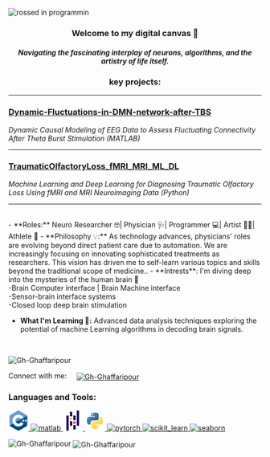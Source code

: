 ![rossed in programmin](https://github.com/zerocode614/zerocode614/assets/138153801/36f0aa61-c096-4fd0-b923-a160dadcf5b5)

<h3 align="center"> Welcome to my digital canvas 🎨 </h3>
<h5 align="center"> Navigating the fascinating interplay of neurons, algorithms, and the artistry of life itself. </h5>


<h3 align="center"> key projects:  </h3>

-----------------------------------------------------------------------------------------------------------------------------
### [Dynamic-Fluctuations-in-DMN-network-after-TBS](https://github.com/ArminTi/Dynamic-Fluctuations-in-DMN-network-after-TBS)

*Dynamic Causal Modeling of EEG Data to Assess Fluctuating Connectivity After Theta Burst Stimulation (MATLAB)*
<!-- 
[![Project](https://img.shields.io/badge/Project-Dynamic--Fluctuations--in--DMN--network--after--TBS-6eb3a3?style=for-the-badge&labelColor=grey)](https://github.com/ArminTi/Dynamic-Fluctuations-in-DMN-network-after-TBS)
### [Dynamic-Fluctuations-in-DMN-network-after-TBS](https://github.com/ArminTi/Dynamic-Fluctuations-in-DMN-network-after-TBS)
- A project on dynamic fluctuations in the DMN network after TBS.
-->
-----------------------------------------------------------------------------------------------------------------------------

### [TraumaticOlfactoryLoss_fMRI_MRI_ML_DL](https://github.com/Gh-Ghaffaripour/TraumaticOlfactoryLoss_fMRI_MRI_ML_DL)

*Machine Learning and Deep Learning for Diagnosing Traumatic Olfactory Loss Using fMRI and MRI Neuroimaging Data (Python)*

<!-- 
[![Project](https://img.shields.io/badge/Project-TraumaticOlfactoryLoss__fMRI__MRI__ML__DL-6eb3a3?style=for-the-badge&labelColor=grey)](https://github.com/Gh-Ghaffaripour/TraumaticOlfactoryLoss_fMRI_MRI_ML_DL)
-->

-----------------------------------------------------------------------------------------------------------------------------
<br>
- **Roles:** Neuro Researcher 🤓| Physician 🩺| Programmer 💻| Artist 🧑‍🎨| Athlete 🥋
- **Philosophy 💡:** As technology advances, physicians' roles are evolving beyond direct patient care due to automation. We are increasingly focusing on innovating sophisticated treatments as researchers. This vision has driven me to self-learn various topics and skills beyond the traditional scope of medicine.. 
- **Intrests**: I'm diving deep into the mysteries of the human brain 🧠  <br> -Brain Computer interface | Brain Machine interface <br>  -Sensor-brain interface systems <br> -Closed loop deep brain stimulation

- **What I'm Learning 🌱:** Advanced data analysis techniques exploring the potential of machine Learning algorithms in decoding brain signals.




        
<br><p align="left"> <img src="https://komarev.com/ghpvc/?username=Gh-Ghaffaripour&label=Profile%20views&color=0e75b6&style=flat" alt="Gh-Ghaffaripour" /> </p>



<p>
  Connect with me:&nbsp;&nbsp;&nbsp;&nbsp;
  <a href="https://linkedin.com/in/gh-ghaffaripour" target="blank">
    <img align="center" src="https://raw.githubusercontent.com/rahuldkjain/github-profile-readme-generator/master/src/images/icons/Social/linked-in-alt.svg" alt="Gh-Ghaffaripour" height="30" width="40" />
  </a>
  
</p>





<h3 align="left">Languages and Tools:</h3>
<p align="left"> <a href="https://www.w3schools.com/cpp/" target="_blank" rel="noreferrer"> <img src="https://raw.githubusercontent.com/devicons/devicon/master/icons/cplusplus/cplusplus-original.svg" alt="cplusplus" width="40" height="40"/> </a> <a href="https://www.mathworks.com/" target="_blank" rel="noreferrer"> <img src="https://upload.wikimedia.org/wikipedia/commons/2/21/Matlab_Logo.png" alt="matlab" width="40" height="40"/> </a> <a href="https://pandas.pydata.org/" target="_blank" rel="noreferrer"> <img src="https://raw.githubusercontent.com/devicons/devicon/2ae2a900d2f041da66e950e4d48052658d850630/icons/pandas/pandas-original.svg" alt="pandas" width="40" height="40"/> </a> <a href="https://www.python.org" target="_blank" rel="noreferrer"> <img src="https://raw.githubusercontent.com/devicons/devicon/master/icons/python/python-original.svg" alt="python" width="40" height="40"/> </a> <a href="https://pytorch.org/" target="_blank" rel="noreferrer"> <img src="https://www.vectorlogo.zone/logos/pytorch/pytorch-icon.svg" alt="pytorch" width="40" height="40"/> </a> <a href="https://scikit-learn.org/" target="_blank" rel="noreferrer"> <img src="https://upload.wikimedia.org/wikipedia/commons/0/05/Scikit_learn_logo_small.svg" alt="scikit_learn" width="40" height="40"/> </a> <a href="https://seaborn.pydata.org/" target="_blank" rel="noreferrer"> <img src="https://seaborn.pydata.org/_images/logo-mark-lightbg.svg" alt="seaborn" width="40" height="40"/> </a> </p>

<p><img align="left" src="https://github-readme-stats.vercel.app/api/top-langs?username=Gh-Ghaffaripour&show_icons=true&locale=en&layout=compact" alt="Gh-Ghaffaripour" /></p>

<p>&nbsp;<img align="center" src="https://github-readme-stats.vercel.app/api?username=Gh-Ghaffaripour&show_icons=true&locale=en" alt="Gh-Ghaffaripour" /></p>







<!--
**zerocode614/zerocode614** is a ✨ _special_ ✨ repository because its `README.md` (this file) appears on your GitHub profile.

Here are some ideas to get you started:

- 🔭 I’m currently working on ...
- 🌱 I’m currently learning ...
- 👯 I’m looking to collaborate on ...
- 🤔 I’m looking for help with ...
- 💬 Ask me about ...
- 📫 How to reach me: ...
- 😄 Pronouns: ...
- ⚡ Fun fact: ...
-->

